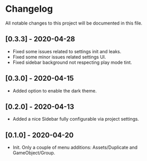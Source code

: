 # Changelog

All notable changes to this project will be documented in this file.

## [0.3.3] - 2020-04-28

- Fixed some issues related to settings init and leaks.
- Fixed some minor issues related settings UI.
- Fixed sidebar background not respecting play mode tint.

## [0.3.0] - 2020-04-15

- Added option to enable the dark theme.

## [0.2.0] - 2020-04-13

- Added a nice Sidebar fully configurable via project settings.

## [0.1.0] - 2020-04-20

- Init. Only a couple of menu additions: Assets/Duplicate and GameObject/Group.

